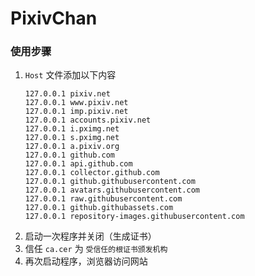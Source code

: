 # PixivChan

### 使用步骤
1. `Host` 文件添加以下内容
   ```
   127.0.0.1 pixiv.net
   127.0.0.1 www.pixiv.net
   127.0.0.1 imp.pixiv.net
   127.0.0.1 accounts.pixiv.net
   127.0.0.1 i.pximg.net
   127.0.0.1 s.pximg.net
   127.0.0.1 a.pixiv.org
   127.0.0.1 github.com
   127.0.0.1 api.github.com
   127.0.0.1 collector.github.com
   127.0.0.1 github.githubusercontent.com
   127.0.0.1 avatars.githubusercontent.com
   127.0.0.1 raw.githubusercontent.com
   127.0.0.1 github.githubassets.com
   127.0.0.1 repository-images.githubusercontent.com
   ```
2. 启动一次程序并关闭（生成证书）
3. 信任 `ca.cer` 为 `受信任的根证书颁发机构`
4. 再次启动程序，浏览器访问网站